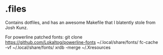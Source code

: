 .files
======

Contains dotfiles, and has an awesome Makefile that I blatently stole from Josh Kunz.

For powerline patched fonts:
git clone https://github.com/Lokaltog/powerline-fonts ~/.local/share/fonts/
fc-cache -vf ~/.local/share/fonts/
xrdb -merge ~/.Xresources
